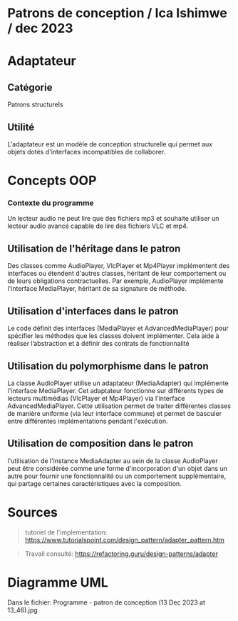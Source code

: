 # Patrons de conception / Ica Ishimwe / dec 2023
# Adaptateur
## Catégorie
Patrons structurels
## Utilité
L'adaptateur est un modèle de conception structurelle qui permet aux objets dotés d'interfaces incompatibles de collaborer.
# Concepts OOP
### Contexte du programme 
Un lecteur audio ne peut lire que des fichiers mp3 et souhaite utiliser un lecteur audio avancé capable de lire des fichiers VLC et mp4.
## Utilisation de l'héritage dans le patron

Des classes comme AudioPlayer, VlcPlayer et Mp4Player implémentent des interfaces ou étendent d'autres classes, héritant de leur comportement ou de leurs obligations contractuelles. Par exemple, AudioPlayer implémente l'interface MediaPlayer, héritant de sa signature de méthode.

## Utilisation d'interfaces dans le patron
Le code définit des interfaces (MediaPlayer et AdvancedMediaPlayer) pour spécifier les méthodes que les classes doivent implémenter. Cela aide à réaliser l’abstraction et à définir des contrats de fonctionnalité
## Utilisation du polymorphisme dans le patron
La classe AudioPlayer utilise un adaptateur (MediaAdapter) qui implémente l'interface MediaPlayer. Cet adaptateur fonctionne sur différents types de lecteurs multimédias (VlcPlayer et Mp4Player) via l'interface AdvancedMediaPlayer. Cette utilisation permet de traiter différentes classes de manière uniforme (via leur interface commune) et permet de basculer entre différentes implémentations pendant l'exécution.
## Utilisation de composition dans le patron
l'utilisation de l'instance MediaAdapter au sein de la classe AudioPlayer peut être considérée comme une forme d'incorporation d'un objet dans un autre pour fournir une fonctionnalité ou un comportement supplémentaire, qui partage certaines caractéristiques avec la composition.

# Sources
> tutoriel de l'implementation: https://www.tutorialspoint.com/design_pattern/adapter_pattern.htm

>Travail consulté: https://refactoring.guru/design-patterns/adapter

# Diagramme UML
Dans le fichier: Programme - patron de conception (13 Dec 2023 at 13_46).jpg
